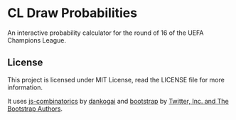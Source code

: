 # CL Draw Probabilities
An interactive probability calculator for the round of 16 of the UEFA Champions League.

## License
This project is licensed under MIT License, read the LICENSE file for more information.

It uses [js-combinatorics](https://github.com/dankogai/js-combinatorics) by [dankogai](https://github.com/dankogai) and [bootstrap](https://github.com/twbs/bootstrap) by [Twitter, Inc. and The Bootstrap Authors](https://github.com/twbs).
